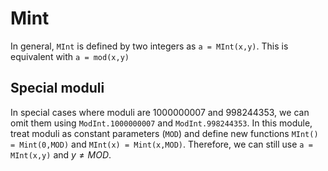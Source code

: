 # Mint
In general, `MInt` is defined by two integers as `a = MInt(x,y)`. This is equivalent with `a = mod(x,y)`

## Special moduli
In special cases where moduli are 1000000007 and 998244353, we can omit them using `ModInt.1000000007` and `ModInt.998244353`.
In this module, treat moduli as constant parameters (`MOD`) and define new functions `MInt() = Mint(0,MOD)` and `MInt(x) = Mint(x,MOD)`. Therefore, we can still use `a = MInt(x,y)` and $y \neq MOD$.
